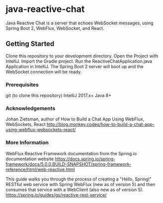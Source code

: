 # java-reactive-chat

Java Reactive Chat is a server that echoes WebSocket messages, using Spring Boot 2, WebFlux, WebSocket, and React.

## Getting Started

Clone this repository to your development directory.  Open the Project with IntelliJ.  Import the Gradle project.  Run the ReactiveChatApplication.java Application in IntelliJ.  The Spring Boot 2 server will boot up and the WebSocket connection will be ready.

### Prerequisites

git (to clone this repository)
IntelliJ 2017.x+
Java 8+

### Acknowledgements

Johan Zietsman, author of How to Build a Chat App Using WebFlux, WebSockets, React
http://blog.monkey.codes/how-to-build-a-chat-app-using-webflux-websockets-react/

### More Information
WebFlux Reactive Framework documentation from the Spring.io documentation website
https://docs.spring.io/spring-framework/docs/5.0.0.BUILD-SNAPSHOT/spring-framework-reference/html/web-reactive.html

This guide walks you through the process of creating a "Hello, Spring!" RESTful web service with Spring WebFlux (new as of version 5) and then consumes that service with a WebClient (also new as of version 5).
https://spring.io/guides/gs/reactive-rest-service/
